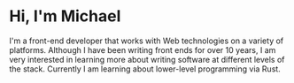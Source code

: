 # Hi, I'm Michael

I'm a front-end developer that works with Web technologies on a variety of platforms. Although I have been writing front ends for over 10 years, I am very interested in learning more about writing software at different levels of the stack. Currently I am learning about lower-level programming via Rust.
